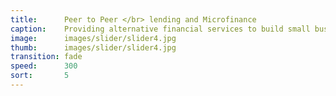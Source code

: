 ```yaml
---
title:      Peer to Peer </br> lending and Microfinance
caption:    Providing alternative financial services to build small businesses throughout China
image:      images/slider/slider4.jpg
thumb:      images/slider/slider4.jpg
transition: fade
speed:      300
sort:       5
---
```

